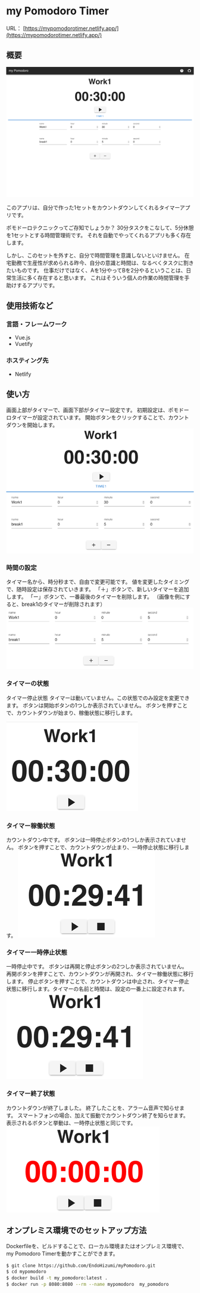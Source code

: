 # my Pomodoro Timer

URL： [https://mypomodorotimer.netlify.app/](https://mypomodorotimer.netlify.app/)

## 概要

![image.png](./picture/overview.png)

このアプリは、自分で作った1セットをカウントダウンしてくれるタイマーアプリです。

ポモドーロテクニックってご存知でしょうか？
30分タスクをこなして、5分休憩を1セットとする時間管理術です。
それを自動でやってくれるアプリも多く存在します。

しかし、このセットを外すと、自分で時間管理を意識しないといけません。
在宅勤務で生産性が求められる昨今、自分の意識と時間は、なるべくタスクに割きたいものです。
仕事だけではなく、Aを1分やってBを2分やるということは、日常生活に多く存在すると思います。
これはそういう個人の作業の時間管理を手助けするアプリです。

## 使用技術など

### 言語・フレームワーク

- Vue.js
- Vuetify

### ホスティング先

- Netlify

## 使い方

画面上部がタイマーで、画面下部がタイマー設定です。
初期設定は、ポモドーロタイマーが設定されています。
開始ボタンをクリックすることで、カウントダウンを開始します。
![image.png](./picture/UI_Description.png)

### 時間の設定

タイマー名から、時分秒まで、自由で変更可能です。
値を変更したタイミングで、随時設定は保存されていきます。
「＋」ボタンで、新しいタイマーを追加します。
「ー」ボタンで、一番最後のタイマーを削除します。
（画像を例にすると、break1のタイマーが削除されます）
![image.png](./picture/timer_setting.png)

### タイマーの状態

タイマー停止状態
タイマーは動いていません。この状態でのみ設定を変更できます。
ボタンは開始ボタンの1つしか表示されていません。
ボタンを押すことで、カウントダウンが始まり、稼働状態に移行します。

![image.png](./picture/state_stop.png)

### タイマー稼働状態

カウントダウン中です。
ボタンは一時停止ボタンの1つしか表示されていません。
ボタンを押すことで、カウントダウンが止まり、一時停止状態に移行します。
![image.png](./picture/state_pause.png)

### タイマー一時停止状態

一時停止中です。
ボタンは再開と停止ボタンの2つしか表示されていません。
再開ボタンを押すことで、カウントダウンが再開され、タイマー稼働状態に移行します。
停止ボタンを押すことで、カウントダウンは中止され、タイマー停止状態に移行します。タイマーの名前と時間は、設定の一番上に設定されます。
![image.png](./picture/state_pause.png)

### タイマー終了状態

カウントダウンが終了しました。
終了したことを、アラーム音声で知らせます。
スマートフォンの場合、加えて振動でカウントダウン終了を知らせます。
表示されるボタンと挙動は、一時停止状態と同じです。
![image.png](./picture/state_finish.png)

## オンプレミス環境でのセットアップ方法

Dockerfileを、ビルドすることで、ローカル環境またはオンプレミス環境で、my Pomodoro Timerを動かすことができます。

```bash
$ git clone https://github.com/EndoHizumi/myPomodoro.git
$ cd mypomodoro
$ docker build -t my_pomodoro:latest .
$ docker run -p 8080:8080 --rm --name mypomodoro  my_pomodoro
```

